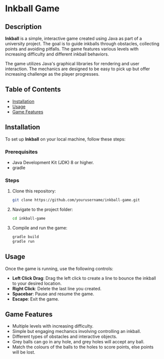 # Inkball Game

## Description
**Inkball** is a simple, interactive game created using Java as part of a university project. The goal is to guide inkballs through obstacles, collecting points and avoiding pitfalls. The game features various levels with increasing difficulty and different inkball behaviors.

The game utilizes Java's graphical libraries for rendering and user interaction. The mechanics are designed to be easy to pick up but offer increasing challenge as the player progresses.

## Table of Contents
- [Installation](#installation)
- [Usage](#usage)
- [Game Features](#game-features)

## Installation

To set up **Inkball** on your local machine, follow these steps:

### Prerequisites
- Java Development Kit (JDK) 8 or higher.
- gradle

### Steps

1. Clone this repository:
    ```bash
    git clone https://github.com/yourusername/inkball-game.git
    ```

2. Navigate to the project folder:
    ```bash
    cd inkball-game
    ```

3. Compile and run the game:
    ```bash
    gradle build
    gradle run
    ```

## Usage

Once the game is running, use the following controls:
- **Left Click Drag**: Drag the left click to create a line to bounce the inkball to your desired location.
- **Right Click**: Delete the last line you created.
- **Spacebar**: Pause and resume the game.
- **Escape**: Exit the game.


## Game Features
- Multiple levels with increasing difficulty.
- Simple but engaging mechanics involving controlling an inkball.
- Different types of obstacles and interactive objects.
- Grey balls can go in any hole, and grey holes will accept any ball.
- Match the colours of the balls to the holes to score points, else points will be lost.


